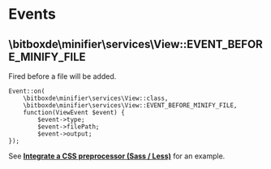 # Events

## \bitboxde\minifier\services\View::EVENT_BEFORE_MINIFY_FILE

Fired before a file will be added.

    Event::on(
        \bitboxde\minifier\services\View::class,
        \bitboxde\minifier\services\View::EVENT_BEFORE_MINIFY_FILE,
        function(ViewEvent $event) {
            $event->type;
            $event->filePath;
            $event->output;
    });
    
See **[Integrate a CSS preprocessor (Sass / Less)](integrate-a-css-preprocessor.md)** for an example.